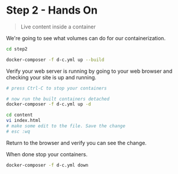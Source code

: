 # Step 2 - Hands On 

> Live content inside a container

We're going to see what volumes can do for our containerization.

```bash
cd step2

docker-composer -f d-c.yml up --build

```

Verify your web server is running by going to your web browser and checking your site is up and running.


```bash
# press Ctrl-C to stop your containers

# now run the built containers detached
docker-composer -f d-c.yml up -d 

cd content
vi index.html
# make some edit to the file. Save the change
# esc :wq

```

Return to the browser and verify you can see the change.


When done stop your containers.
```bash
docker-composer -f d-c.yml down

```